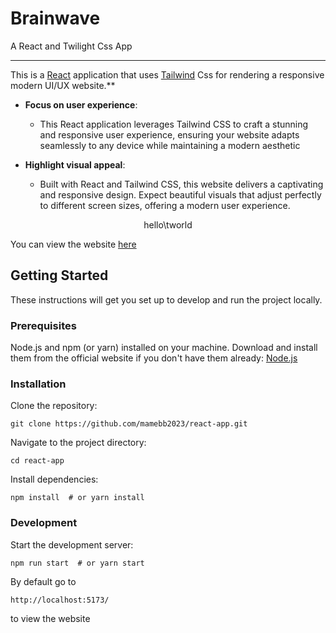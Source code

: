 # Brainwave
<p>A React and Twilight Css App</p>

---

This is a [React](https://react.dev/) application that uses [Tailwind](https://tailwindcss.com/) Css for rendering a responsive modern UI/UX website.**
    
- **Focus on user experience**:
    - This React application leverages Tailwind CSS to craft a stunning and responsive user experience, ensuring your website adapts seamlessly to any device while maintaining a modern aesthetic

- **Highlight visual appeal**:
    - Built with React and Tailwind CSS, this website delivers a captivating and responsive design.  Expect beautiful visuals that adjust perfectly to different screen sizes, offering a modern user experience.

<div align="center">
    hello\tworld
</div>

You can view the website [here](https://brainwave-react-app.netlify.app/)

## Getting Started

These instructions will get you set up to develop and run the project locally.

### Prerequisites

Node.js and npm (or yarn) installed on your machine. Download and install them from the official website if you don't have them already: [Node.js](https://nodejs.org/)

### Installation

Clone the repository:

    git clone https://github.com/mamebb2023/react-app.git

Navigate to the project directory:

    cd react-app

Install dependencies:

    npm install  # or yarn install

### Development

Start the development server:

    npm run start  # or yarn start

By default go to

    http://localhost:5173/

to view the website
